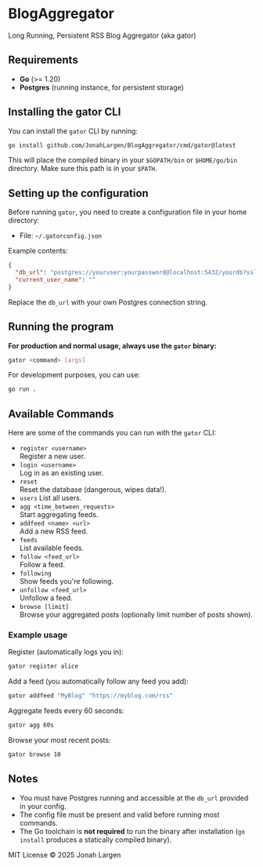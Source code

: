 # BlogAggregator

Long Running, Persistent RSS Blog Aggregator (aka gator)

## Requirements

- **Go** (>= 1.20)
- **Postgres** (running instance, for persistent storage)

## Installing the gator CLI

You can install the `gator` CLI by running:

```bash
go install github.com/JonahLargen/BlogAggregator/cmd/gator@latest
```

This will place the compiled binary in your `$GOPATH/bin` or `$HOME/go/bin` directory. Make sure this path is in your `$PATH`.

## Setting up the configuration

Before running `gator`, you need to create a configuration file in your home directory:

- File: `~/.gatorconfig.json`

Example contents:

```json
{
  "db_url": "postgres://youruser:yourpassword@localhost:5432/yourdb?sslmode=disable",
  "current_user_name": ""
}
```

Replace the `db_url` with your own Postgres connection string.

## Running the program

**For production and normal usage, always use the `gator` binary:**

```bash
gator <command> [args]
```

For development purposes, you can use:

```bash
go run .
```

## Available Commands

Here are some of the commands you can run with the `gator` CLI:

- `register <username>`  
  Register a new user.
- `login <username>`  
  Log in as an existing user.
- `reset`  
  Reset the database (dangerous, wipes data!).
- `users`
  List all users.
- `agg <time_between_requests>`  
  Start aggregating feeds.
- `addfeed <name> <url>`  
  Add a new RSS feed.
- `feeds`  
  List available feeds.
- `follow <feed_url>`  
  Follow a feed.
- `following`  
  Show feeds you're following.
- `unfollow <feed_url>`  
  Unfollow a feed.
- `browse [limit]`  
  Browse your aggregated posts (optionally limit number of posts shown).

### Example usage

Register (automatically logs you in):

```bash
gator register alice
```

Add a feed (you automatically follow any feed you add):

```bash
gator addfeed "MyBlog" "https://myblog.com/rss"
```

Aggregate feeds every 60 seconds:

```bash
gator agg 60s
```

Browse your most recent posts:

```bash
gator browse 10
```

## Notes

- You must have Postgres running and accessible at the `db_url` provided in your config.
- The config file must be present and valid before running most commands.
- The Go toolchain is **not required** to run the binary after installation (`go install` produces a statically compiled binary).

MIT License © 2025 Jonah Largen
